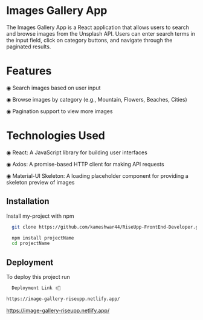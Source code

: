 
# Images Gallery App


The Images Gallery App is a React application that allows users to search and browse images from the Unsplash API. Users can enter search terms in the input field, click on category buttons, and navigate through the paginated results.


# Features
◉ Search images based on user input

◉ Browse images by category (e.g., Mountain, Flowers, Beaches, Cities)

◉ Pagination support to view more images

# Technologies Used
◉ React: A JavaScript library for building user interfaces

◉ Axios: A promise-based HTTP client for making API requests

◉ Material-UI Skeleton: A loading placeholder component for providing a skeleton preview of images



## Installation

Install my-project with npm

```bash
  git clone https://github.com/kameshwar44/RiseUpp-FrontEnd-Developer.git

```

```bash
  npm install projectName
  cd projectName
```



## Deployment

To deploy this project run

```bash
  Deployment Link ✌🤞
```
```bash
https://image-gallery-riseupp.netlify.app/
```
https://image-gallery-riseupp.netlify.app/